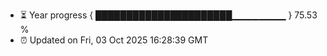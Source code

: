 - ⏳ Year progress { ██████████████████████▁▁▁▁▁▁▁▁ } 75.53 %
- ⏰ Updated on Fri, 03 Oct 2025 16:28:39 GMT

